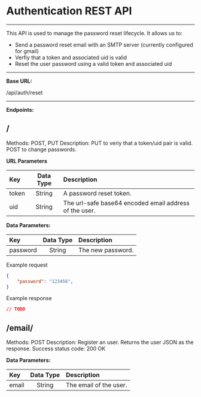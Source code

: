 # Authentication REST API

----
This API is used to manage the password reset lifecycle. It allows us to:

* Send a password reset email with an SMTP server (currently configured for gmail)
* Verfiy that a token and associated uid is valid
* Reset the user password using a valid token and associated uid

----
**Base URL:**

/api/auth/reset

----  

**Endpoints:**

## /

Methods: POST, PUT
Description: PUT to veriy that a token/uid pair is valid. POST to change passwords.

**URL Parameters**

  | Key   | Data Type | Description                                            |
  | :---- | :-------: | :----------------------------------------------------- |
  | token |  String   | A password reset token.                                |
  | uid   |  String   | The url-safe base64 encoded email address of the user. |

**Data Parameters:**

  | Key      | Data Type | Description       |
  | :------- | :-------: | :---------------- |
  | password |  String   | The new password. |

Example request

```json
{
    "password": "123456",
}
```

Example response

```json
// TODO
```

## /email/

Methods: POST
Description: Register an user. Returns the user JSON as the response.
Success status code: 200 OK

**Data Parameters:**

  | Key   | Data Type | Description            |
  | :---- | :-------: | :--------------------- |
  | email |  String   | The email of the user. |
